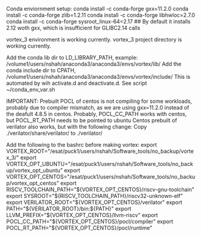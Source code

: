 Conda enviornment setup:
conda install -c conda-forge gxx=11.2.0
conda install -c conda-forge zlib=1.2.11
conda install -c conda-forge libhwloc=2.7.0
conda install -c conda-forge sysroot_linux-64=2.17  ## By default it installs 2.12 woth gxx, which is insufficient for GLIBC2.14 calls

vortex_3 environment is working currently.
vortex_3 project directory is working currently.

Add the conda lib dir to LD_LIBRARY_PATH, example: /volume1/users/nshah/anaconda3/anaconda3/envs/vortex/lib/
Add the conda include dir to CPATH, /volume1/users/nshah/anaconda3/anaconda3/envs/vortex/include/
This is automated by wih activate.d and deactivate.d. See script ~/conda_env_var.sh

IMPORTANT:
Prebuilt POCL of centos is not compiling for some workloads, probably due to compiler mismatch, as we are using gxx=11.2.0 instead of the deafult 4.8.5 in centos. 
Probably, POCL_CC_PATH works with centos, but POCL_RT_PATH needs to be pointed to ubuntu
Centos prebuilt of verilator also works, but with the following change:
Copy ./verilator/share/verilator/ to ./verilator/

Add the following to the bashrc before making vortex:
export VORTEX_ROOT="/esat/puck1/users/nshah/Software_tools/no_backup/vortex_3/"
export VORTEX_OPT_UBUNTU="/esat/puck1/users/nshah/Software_tools/no_backup/vortex_opt_ubuntu"
export VORTEX_OPT_CENTOS="/esat/puck1/users/nshah/Software_tools/no_backup/vortex_opt_centos"
export RISCV_TOOLCHAIN_PATH="${VORTEX_OPT_CENTOS}/riscv-gnu-toolchain"
export SYSROOT="${RISCV_TOOLCHAIN_PATH}/riscv32-unknown-elf"
export VERILATOR_ROOT="${VORTEX_OPT_CENTOS}/verilator"
export PATH="${VERILATOR_ROOT}/bin:${PATH}"
export LLVM_PREFIX="${VORTEX_OPT_CENTOS}/llvm-riscv"
export POCL_CC_PATH="${VORTEX_OPT_CENTOS}/pocl/compiler"
export POCL_RT_PATH="${VORTEX_OPT_CENTOS}/pocl/runtime"

